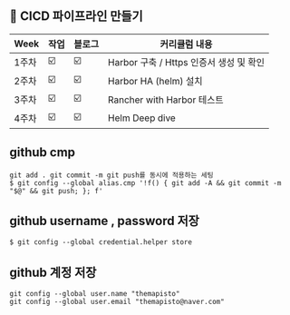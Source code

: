 ##  🍎 CICD 파이프라인 만들기

| Week | 작업 |블로그|커리큘럼 내용 |
| ------ | -- | -- |----------- |
| 1주차 | ☑️ | ☑️ | Harbor 구축 / Https 인증서 생성 및 확인  |
| 2주차 | ☑️ | ☑️ | Harbor HA (helm) 설치 |
| 3주차 | ☑️ | ☑️ | Rancher with Harbor 테스트|
| 4주차 | ☑️ | ☑️ | Helm Deep dive |

## github cmp ##
```
git add . git commit -m git push를 동시에 적용하는 세팅
$ git config --global alias.cmp '!f() { git add -A && git commit -m "$@" && git push; }; f'
```

## github username , password 저장
```
$ git config --global credential.helper store
```

## github 계정 저장
```
git config --global user.name "themapisto"
git config --global user.email "themapisto@naver.com"
```
